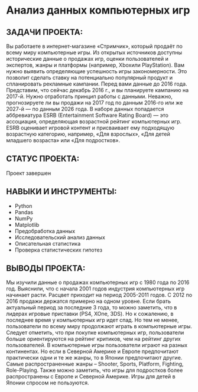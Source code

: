# Анализ данных компьютерных игр

## ЗАДАЧИ ПРОЕКТА: 
Вы работаете в интернет-магазине «Стримчик», который продаёт по всему миру компьютерные игры. Из открытых источников доступны исторические данные о продажах игр, 
оценки пользователей и экспертов, жанры и платформы (например, Xboxили PlayStation). Вам нужно выявить определяющие успешность игры закономерности. 
Это позволит сделать ставку на потенциально популярный продукт и спланировать рекламные кампании. Перед вами данные до 2016 года. 
Представим, что сейчас декабрь 2016 г., и вы планируете кампанию на 2017-й. Нужно отработать принцип работы с данными. 
Неважно, прогнозируете ли вы продажи на 2017 год по данным 2016-го или же 2027-й — по данным 2026 года. 
В наборе данных попадается аббревиатура ESRB (Entertainment Software Rating Board) — это ассоциация, определяющая возрастной рейтинг компьютерных игр. 
ESRB оценивает игровой контент и присваивает ему подходящую возрастную категорию, например, «Для взрослых», «Для детей младшего возраста» или «Для подростков».

## СТАТУС ПРОЕКТА:
Проект завершен

## НАВЫКИ И ИНСТРУМЕНТЫ:
* Python
* Pandas
* NumPy
* Matplotlib
* Предобработка данных
* Исследовательский анализ данных
* Описательная статистика
* Проверка статистических гипотез

## ВЫВОДЫ ПРОЕКТА:
Мы изучили данные о продажах компьютерных игр с 1980 года по 2016 год. Выяснили, что с начала 2001 годов индустрия компьютерных игр начинает расти. 
Расцвет приходит на период 2005-2011 годов. С 2012 по 2016 продажи держатся примерно на одном уровне. Если брать актуальный период за последние 3 года, то можно заметить,
что в лидерах игровые приставки (PS4, XOne, 3DS). Но к сожалению, в последнее время у компьютерных игр идет спад. Но тем не менее, пользователи по всему миру продолжают 
играть в компьютерные игры.
Следует отметить, что при покупке компьютерных игр, пользователи больше ориентируются на рейтинг критиков, чем на рейтинг других пользователей.
В компьютерные игры пользователи играют на разных континентах. Но если в Северной Америке и Европе предпочитают практически одни и те же жанры, то в Японии предпочитают 
другие. Самые распространенные жанры – Shooter, Sports, Platform, Fighting, Role-Playing. Также можно заметить, что игры для подростков более распространены с Европе и 
Северной Америке. Игры для детей в Японии спросом не пользуются.
